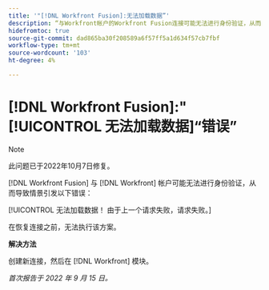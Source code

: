 ```yaml
---
title: '"[!DNL Workfront Fusion]:无法加载数据”'
description: “与Workfront帐户的Workfront Fusion连接可能无法进行身份验证，从而导致出现以下错误：无法加载数据！ 由于上一个请求失败，请求失败。”
hidefromtoc: true
source-git-commit: dad865ba30f208589a6f57ff5a1d634f57cb7fbf
workflow-type: tm+mt
source-wordcount: '103'
ht-degree: 4%

---
```



# [!DNL Workfront Fusion]:&quot;[!UICONTROL 无法加载数据]“错误”

>[!NOTE]
>
>此问题已于2022年10月7日修复。

[!DNL Workfront Fusion] 与 [!DNL Workfront] 帐户可能无法进行身份验证，从而导致情景引发以下错误：

[!UICONTROL 无法加载数据！ 由于上一个请求失败，请求失败。]

在恢复连接之前，无法执行该方案。

**解决方法**

创建新连接，然后在 [!DNL Workfront] 模块。

_首次报告于 2022 年 9 月 15 日。_
